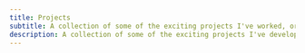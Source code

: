 ```yaml
---
title: Projects
subtitle: A collection of some of the exciting projects I've worked, or currently working on.
description: A collection of some of the exciting projects I've developed, or currently developing. These include modern JavaScript and TypeScript web applications and websites.
---
```

